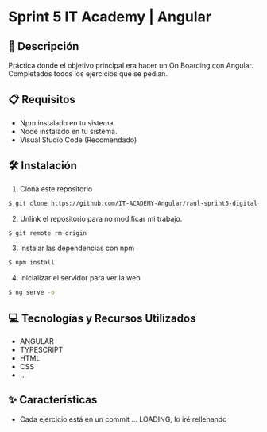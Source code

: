 # Sprint 5 IT Academy | Angular

## 📄 Descripción

Práctica donde el objetivo principal era hacer un On Boarding con Angular.
Completados todos los ejercicios que se pedían.

## 📋 Requisitos

- Npm instalado en tu sistema.
- Node instalado en tu sistema.
- Visual Studio Code (Recomendado)

## 🛠️ Instalación

1. Clona este repositorio
```bash
$ git clone https://github.com/IT-ACADEMY-Angular/raul-sprint5-digital-onboarding.git
```

2. Unlink el repositorio para no modificar mi trabajo.

```bash
$ git remote rm origin
```

3. Instalar las dependencias con npm 

```bash
$ npm install
```

4. Inicializar el servidor para ver la web 

```bash
$ ng serve -o
```

## 💻 Tecnologías y Recursos Utilizados

- ANGULAR 
- TYPESCRIPT
- HTML
- CSS
- ...

## ✨ Características

- Cada ejercicio está en un commit
... LOADING, lo iré rellenando
